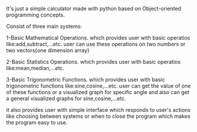 It's just a simple calculator made with python based on Object-oriented programming concepts.

Consist of three main systems:

1-Basic Mathematical Operations.
which provides user with basic operatios like:add,subtract,...etc.
user can use these operations on two numbers or two vectors{one dimension array}

2-Basic Statistics Operations.
which provides user with basic operatios like:mean,median,...etc.

3-Basic Trigonometric Functions.
which provides user with basic trigonometric functions like:sine,cosine,...etc.
user can get the value of one of these functions or a visualized graph for specific angle and also can get a general visualized graphs for
sine,cosine,...etc.

it also provides user with simple interface which responds to user's actions like choosing between systems or when to close the program
which makes the program easy to use.
